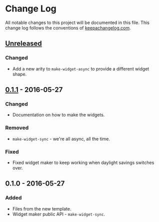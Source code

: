 # Change Log
All notable changes to this project will be documented in this file. This change log follows the conventions of [keepachangelog.com](http://keepachangelog.com/).

## [Unreleased]
### Changed
- Add a new arity to `make-widget-async` to provide a different widget shape.

## [0.1.1] - 2016-05-27
### Changed
- Documentation on how to make the widgets.

### Removed
- `make-widget-sync` - we're all async, all the time.

### Fixed
- Fixed widget maker to keep working when daylight savings switches over.

## 0.1.0 - 2016-05-27
### Added
- Files from the new template.
- Widget maker public API - `make-widget-sync`.

[Unreleased]: https://github.com/your-name/specs/compare/0.1.1...HEAD
[0.1.1]: https://github.com/your-name/specs/compare/0.1.0...0.1.1

